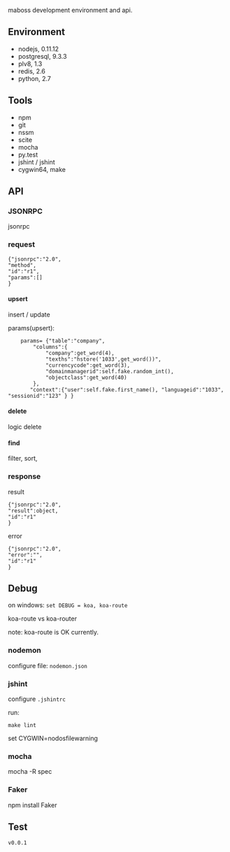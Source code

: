 

maboss development environment and api.

## Environment

- nodejs, 0.11.12
- postgresql, 9.3.3
- plv8, 1.3
- redis, 2.6
- python, 2.7

## Tools
- npm
- git
- nssm
- scite
- mocha
- py.test
- jshint / jshint
- cygwin64, make

## API

### JSONRPC

jsonrpc

### request

	{"jsonrpc":"2.0",
	"method",
	"id":"r1",
	"params":[]
	}

#### upsert

insert / update

params(upsert):

        params= {"table":"company", 
            "columns":{
                "company":get_word(4),
                "texths":"hstore('1033',get_word())",
                "currencycode":get_word(3),
                "domainmanagerid":self.fake.random_int(),
                "objectclass":get_word(40)            
            },
           "context":{"user":self.fake.first_name(), "languageid":"1033", "sessionid":"123" } }

#### delete
logic delete

#### find
filter, sort,

### response

result

	{"jsonrpc":"2.0",
	"result":object,
	"id":"r1"
	}

error

	{"jsonrpc":"2.0",
	"error":"",
	"id":"r1"
	}

## Debug

on windows: `set DEBUG = koa, koa-route`

koa-route vs koa-router

note: koa-route is OK currently. 


### nodemon

configure file: `nodemon.json`


### jshint

configure `.jshintrc`

run:

`make lint`

set CYGWIN=nodosfilewarning

### mocha

mocha -R spec


### Faker

npm install Faker


## Test



`v0.0.1`
